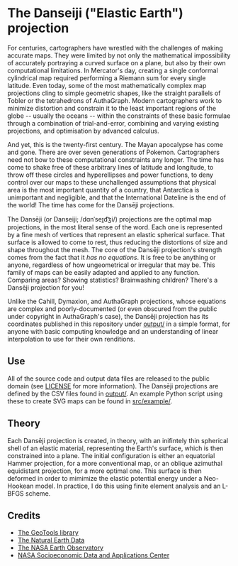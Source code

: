 # The Danseiji ("Elastic Earth") projection

For centuries, cartographers have wrestled with the challenges of making accurate maps.
They were limited by not only the mathematical impossibility of accurately portraying a
curved surface on a plane, but also by their own computational limitations. In Mercator's
day, creating a single conformal cylindrical map required performing a Riemann sum for
every single latitude. Even today, some of the most mathematically complex map
projections cling to simple geometric shapes, like the straight parallels of Tobler or
the tetrahedrons of AuthaGraph. Modern cartographers work to minimize distortion and
constrain it to the least important regions of the globe -- usually the oceans -- within
the constraints of these basic formulae through a combination of trial-and-error,
combining and varying existing projections, and optimisation by advanced calculus.

And yet, this is the twenty-first century. The Mayan apocalypse has come and gone.
There are over seven generations of Pokemon. Cartographers need not bow to these
computational constraints any longer. The time has come to shake free of these arbitrary
lines of latitude and longitude, to throw off these circles and hyperellipses and power
functions, to deny control over our maps to these unchallenged assumptions that physical
area is the most important quantity of a country, that Antarctica is unimportant and
negligible, and that the International Dateline is the end of the world! The time has come
for the Dansēji projections.

The Dansēji (or Danseiji; /dɑnˈseɪ̯d͡ʒi/) projections are the optimal map projections,
in the most literal sense of the word. Each one is represented by a fine mesh of vertices
that represent an elastic spherical surface. That surface is allowed to come to rest, thus
reducing the distortions of size and shape throughout the mesh. The core of the Dansēji
projection's strength comes from the fact that it _has no equations_. It is free to be
anything or anyone, regardless of how ungeometrical or irregular that may be. This family
of maps can be easily adapted and applied to any function. Comparing areas? Showing
statistics? Brainwashing children? There's a Dansēji projection for you!

Unlike the Cahill, Dymaxion, and AuthaGraph projections, whose equations are complex
and poorly-documented (or even obscured from the public under copyright in AuthaGraph's
case), the Dansēji projection has its coordinates published in this repository under
[output/](https://github.com/jkunimune15/Rubber-Earth/tree/master/output) in a simple
format, for anyone with basic computing knowledge and an understanding of linear
interpolation to use for their own renditions.

## Use

All of the source code and output data files are released to the public domain (see [LICENSE](https://github.com/jkunimune15/Rubber-Earth/blob/master/LICENSE) for more information). The Dansēji projections are defined by the CSV files found in [output/](https://github.com/jkunimune15/Rubber-Earth/tree/master/output). An example Python script using these to create SVG maps can be found in [src/example/](https://github.com/jkunimune15/Rubber-Earth/tree/master/src/example).

## Theory

Each Dansēji projection is created, in theory, with an inifintely thin spherical shell of
an elastic material, representing the Earth's surface, which is then constrained into a
plane. The initial configuration is either an equatorial Hammer projection, for a
more conventional map, or an oblique azimuthal equidistant projection, for a more
optimal one. This surface is then deformed in order to mimimize the elastic
potential energy under a Neo-Hookean model. In practice, I do this using finite element
analysis and an L-BFGS scheme.

## Credits

* [The GeoTools library](http://docs.geotools.org/)
* [The Natural Earth Data](https://www.naturalearthdata.com/)
* [The NASA Earth Observatory](https://neo.sci.gsfc.nasa.gov/)
* [NASA Socioeconomic Data and Applications Center](https://sedac.ciesin.columbia.edu/)

